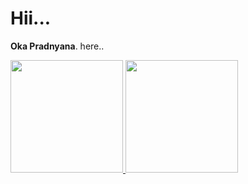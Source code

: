 # Hii... 

**Oka Pradnyana**. here..




<p align="left">
<a href="https://github.com/kadekaryasatya">
  <img height="180em" src="https://github-readme-stats-eight-theta.vercel.app/api?username=Dedeoka&show_icons=true&theme=algolia&include_all_commits=true&count_private=true"/>
  <img height="180em" src="https://github-readme-stats-eight-theta.vercel.app/api/top-langs/?username=Dedeoka&layout=compact&langs_count=8&theme=algolia"/>
</a>
</p>
